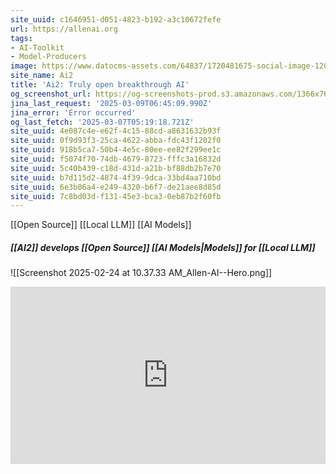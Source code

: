 ```yaml
---
site_uuid: c1646951-d051-4823-b192-a3c10672fefe
url: https://allenai.org
tags:
- AI-Toolkit
- Model-Producers
image: https://www.datocms-assets.com/64837/1720481675-social-image-1200x630.png
site_name: Ai2
title: 'Ai2: Truly open breakthrough AI'
og_screenshot_url: https://og-screenshots-prod.s3.amazonaws.com/1366x768/80/false/8b54ed35cac169b714cfa45cff5fa579288d1de6bfc48c244a8e0cfcc4fa59d5.jpeg
jina_last_request: '2025-03-09T06:45:09.990Z'
jina_error: 'Error occurred'
og_last_fetch: '2025-03-07T05:19:18.721Z'
site_uuid: 4e087c4e-e62f-4c15-88cd-a8631632b93f
site_uuid: 0f9d93f3-25ca-4622-abba-fdc43f1202f0
site_uuid: 918b5ca7-50b4-4e5c-80ee-ee82f299ee1c
site_uuid: f5074f70-74db-4679-8723-fffc3a16832d
site_uuid: 5c40b439-c18d-431d-a21b-bf88db2b7e70
site_uuid: b7d115d2-4874-4f39-9dca-33bd4aa710bd
site_uuid: 6e3b06a4-e249-4320-b6f7-de21aee8d85d
site_uuid: 7c8bd03d-f131-45e3-bca3-0eb87b2f60fb
---
```

[[Open Source]] [[Local LLM]] [[AI Models]]

##### [[AI2]] develops [[Open Source]] [[AI Models|Models]] for [[Local LLM]]
![[Screenshot 2025-02-24 at 10.37.33 AM_Allen-AI--Hero.png]]


<iframe style="aspect-ratio:16/9;width:100%;height:auto" src="https://www.youtube.com/embed/P26xOoUuef4?si=s4QYDhLINBiYVpXx&amp;controls=0" title="YouTube video player" frameborder="0" allow="accelerometer; autoplay; clipboard-write; encrypted-media; gyroscope; picture-in-picture; web-share" referrerpolicy="strict-origin-when-cross-origin" allowfullscreen></iframe>
